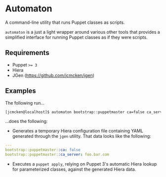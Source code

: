 # Automaton

A command-line utility that runs Puppet classes as scripts.

``automaton`` is a just a light wrapper around various other tools that provides a simplified interface
for running Puppet classes as if they were scripts.

## Requirements

* Puppet ``>= 3``
* Hiera
* JGen (<https://github.com/jcmcken/jgen>)

## Examples

The following run...

```bash
[jcmcken@localhost]$ automaton bootstrap::puppetmaster ca=false ca_server=foo.bar.com
```

...does the following:

* Generates a temporary Hiera configuration file containing YAML generated through the ``jgen`` utility.
  That data looks like the following:

```yaml
---
bootstrap::puppetmaster::ca: false
bootstrap::puppetmaster::ca_server: foo.bar.com
```

* Executes a ``puppet apply``, relying on Puppet 3's automatic Hiera lookup for parameterized classes, 
  against the generated Hiera data.
